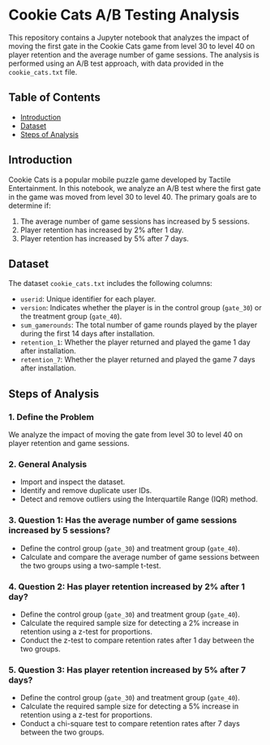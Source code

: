 # Cookie Cats A/B Testing Analysis

This repository contains a Jupyter notebook that analyzes the impact of moving the first gate in the Cookie Cats game from level 30 to level 40 on player retention and the average number of game sessions. The analysis is performed using an A/B test approach, with data provided in the `cookie_cats.txt` file.

## Table of Contents

- [Introduction](#introduction)
- [Dataset](#dataset)
- [Steps of Analysis](#steps-of-analysis)

## Introduction

Cookie Cats is a popular mobile puzzle game developed by Tactile Entertainment. In this notebook, we analyze an A/B test where the first gate in the game was moved from level 30 to level 40. The primary goals are to determine if:
1. The average number of game sessions has increased by 5 sessions.
2. Player retention has increased by 2% after 1 day.
3. Player retention has increased by 5% after 7 days.

## Dataset

The dataset `cookie_cats.txt` includes the following columns:
- `userid`: Unique identifier for each player.
- `version`: Indicates whether the player is in the control group (`gate_30`) or the treatment group (`gate_40`).
- `sum_gamerounds`: The total number of game rounds played by the player during the first 14 days after installation.
- `retention_1`: Whether the player returned and played the game 1 day after installation.
- `retention_7`: Whether the player returned and played the game 7 days after installation.

## Steps of Analysis

### 1. Define the Problem

We analyze the impact of moving the gate from level 30 to level 40 on player retention and game sessions.

### 2. General Analysis

- Import and inspect the dataset.
- Identify and remove duplicate user IDs.
- Detect and remove outliers using the Interquartile Range (IQR) method.

### 3. Question 1: Has the average number of game sessions increased by 5 sessions?

- Define the control group (`gate_30`) and treatment group (`gate_40`).
- Calculate and compare the average number of game sessions between the two groups using a two-sample t-test.

### 4. Question 2: Has player retention increased by 2% after 1 day?

- Define the control group (`gate_30`) and treatment group (`gate_40`).
- Calculate the required sample size for detecting a 2% increase in retention using a z-test for proportions.
- Conduct the z-test to compare retention rates after 1 day between the two groups.

### 5. Question 3: Has player retention increased by 5% after 7 days?

- Define the control group (`gate_30`) and treatment group (`gate_40`).
- Calculate the required sample size for detecting a 5% increase in retention using a z-test for proportions.
- Conduct a chi-square test to compare retention rates after 7 days between the two groups.


